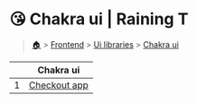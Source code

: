 # 😘 Chakra ui  | Raining T

> [🏠](/.) > [Frontend](/./frontend) > [Ui libraries](/./frontend/ui-libraries) > [Chakra ui](/./frontend/ui-libraries/chakra-ui)

<table><thead><tr><th></th><th>Chakra ui</th></tr></thead><tbody><tr><td>1</td><td><a href=".//frontend/ui-libraries/chakra-ui/01-checkout-app">Checkout app</a></td></tr></tbody></table>

